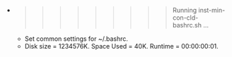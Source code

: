 * >>>>>>>>> Running inst-min-con-cld-bashrc.sh ...
  * Set common settings for ~/.bashrc.
  * Disk size = 1234576K. Space Used = 40K. Runtime = 00:00:00:01.
